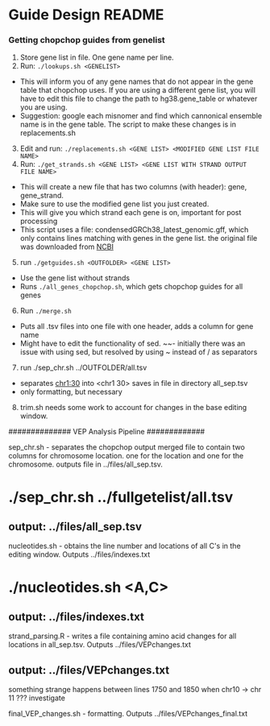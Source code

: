 # Guide Design README

### Getting chopchop guides from genelist ###

1. Store gene list in file. One gene name per line.
2. Run: ```./lookups.sh <GENELIST>```
- This will inform you of any gene names that do not appear in the gene table that chopchop uses. If you are using a different gene list, you will have to edit this file to change the path to hg38.gene_table or whatever you are using.
- Suggestion: google each misnomer and find which cannonical ensemble name is in the gene table. The script to make these changes is in replacements.sh
3. Edit and run: ```./replacements.sh <GENE LIST> <MODIFIED GENE LIST FILE NAME>```
4. Run: ```./get_strands.sh <GENE LIST> <GENE LIST WITH STRAND OUTPUT FILE NAME>```
- This will create a new file that has two columns (with header): gene, gene_strand.
- Make sure to use the modified gene list you just created.
- This will give you which strand each gene is on, important for post processing
- This script uses a file: condensedGRCh38_latest_genomic.gff, which only contains lines matching with genes in the gene list. the original file was downloaded from [NCBI](https://www.ncbi.nlm.nih.gov/genome/guide/human/)
5. run ```./getguides.sh <OUTFOLDER> <GENE LIST>```
- Use the gene list without strands
- Runs ```./all_genes_chopchop.sh```, which gets chopchop guides for all genes
6. Run ```./merge.sh```
- Puts all .tsv files into one file with one header, adds a column for gene name
- Might have to edit the functionality of sed.
~~- initially there was an issue with using sed, but resolved by using ~ instead of / as separators

7. run ./sep_chr.sh ../OUTFOLDER/all.tsv
- separates <chr1:30> into <chr1	30> saves in file in <files> directory all_sep.tsv
- only formatting, but necessary
8. trim.sh needs some work to account for changes in the base editing window.





############## VEP Analysis Pipeline #############

sep_chr.sh - separates the chopchop output merged file to contain two columns for chromosome location. one for the location and one for the chromosome. outputs file in ../files/all_sep.tsv. 
# ./sep_chr.sh ../fullgetelist/all.tsv
## output: ../files/all_sep.tsv

nucleotides.sh - obtains the line number and locations of all C's in the editing window. Outputs ../files/indexes.txt
# ./nucleotides.sh <A,C>
## output: ../files/indexes.txt

strand_parsing.R - writes a file containing amino acid changes for all locations in all_sep.tsv. Outputs ../files/VEPchanges.txt
## output: ../files/VEPchanges.txt

something strange happens between lines 1750 and 1850 when chr10 -> chr 11 ??? investigate

final_VEP_changes.sh - formatting. Outputs ../files/VEPchanges_final.txt

